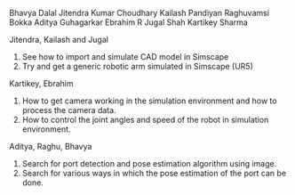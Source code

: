 Bhavya Dalal
Jitendra Kumar Choudhary
Kailash Pandiyan
Raghuvamsi Bokka
Aditya Guhagarkar
Ebrahim R
Jugal Shah
Kartikey Sharma

Jitendra, Kailash and Jugal
1. See how to import and simulate CAD model in Simscape
2. Try and get a generic robotic arm simulated in Simscape (UR5)

Kartikey, Ebrahim
1. How to get camera working in the simulation environment and how to process the camera data.
2. How to control the joint angles and speed of the robot in simulation environment.

Aditya, Raghu, Bhavya
1. Search for port detection and pose estimation algorithm using image.
2. Search for various ways in which the pose estimation of the port can be done.